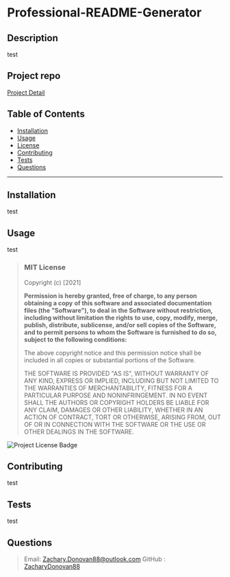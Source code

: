 # Professional-README-Generator

  ## Description
   
  test

  ##  Project repo
   
  [Project Detail](https://github.com/ZacharyDonovan88/Professional-README-Generator)

  ## Table of Contents
  * [Installation](#Installation)
  * [Usage](#Usage)
  * [License](#license)
  * [Contributing](#Contributing)
  * [Tests](#Tests)
  * [Questions](#Questions)
  
  ***

  ## Installation

  test

  ## Usage

  test

  
  > ### MIT License
  > 
  > Copyright (c) [2021] 
  > 
  > __Permission is hereby granted, free of charge, to any person obtaining a copy__
  > __of this software and associated documentation files (the "Software"), to deal__
  > __in the Software without restriction, including without limitation the rights__
  > __to use, copy, modify, merge, publish, distribute, sublicense, and/or sell__
  > __copies of the Software, and to permit persons to whom the Software is__
  > __furnished to do so, subject to the following conditions:__
  > 
  > The above copyright notice and this permission notice shall be included in all
  > copies or substantial portions of the Software.
  > 
  > THE SOFTWARE IS PROVIDED "AS IS", WITHOUT WARRANTY OF ANY KIND, EXPRESS OR
  > IMPLIED, INCLUDING BUT NOT LIMITED TO THE WARRANTIES OF MERCHANTABILITY,
  > FITNESS FOR A PARTICULAR PURPOSE AND NONINFRINGEMENT. IN NO EVENT SHALL THE
  > AUTHORS OR COPYRIGHT HOLDERS BE LIABLE FOR ANY CLAIM, DAMAGES OR OTHER
  > LIABILITY, WHETHER IN AN ACTION OF CONTRACT, TORT OR OTHERWISE, ARISING FROM,
  > OUT OF OR IN CONNECTION WITH THE SOFTWARE OR THE USE OR OTHER DEALINGS IN THE
  > SOFTWARE.
    
  ![Project License Badge](https://img.shields.io/badge/license-MIT-brightgreen)

  ## Contributing

  test

  ## Tests

  test
  
  ## Questions
  >Email: Zachary.Donovan88@outlook.com 
  >GitHub : [ZacharyDonovan88](https://github.com/ZacharyDonovan88)
  
  